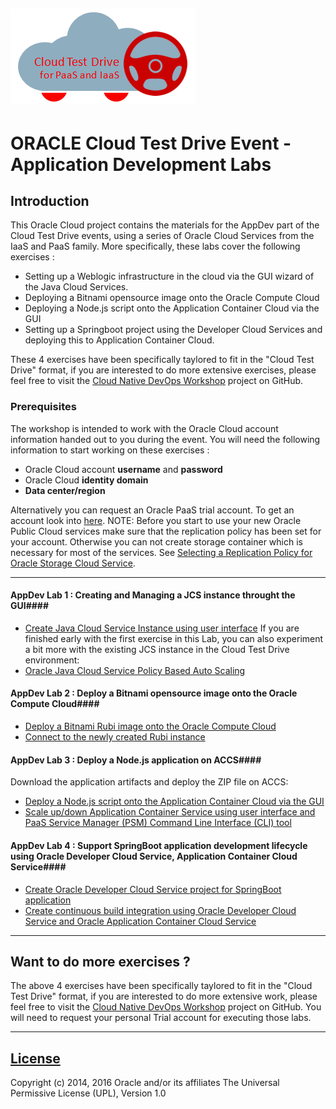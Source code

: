 ![](common/images/customer.logo.png)
---
# ORACLE Cloud Test Drive Event - Application Development Labs #

## Introduction ##

This Oracle Cloud project contains the materials for the AppDev part of the Cloud Test Drive events, using a series of Oracle Cloud Services from the IaaS and PaaS family.  More specifically, these labs cover the following exercises :
+ Setting up a Weblogic infrastructure in the cloud via the GUI wizard of the Java Cloud Services.
+ Deploying a Bitnami opensource image onto the Oracle Compute Cloud
+ Deploying a Node.js script onto the Application Container Cloud via the GUI
+ Setting up a Springboot project using the Developer Cloud Services and deploying this to Application Container Cloud.

These 4 exercises have been specifically taylored to fit in the "Cloud Test Drive" format, if you are interested to do more extensive exercises, please feel free to visit the [Cloud Native DevOps Workshop](https://github.com/oracle/cloud-native-devops-workshop) project on GitHub.

### Prerequisites ###

The workshop is intended to work with the Oracle Cloud account information handed out to you during the event.  You will need the following information to start working on these exercises :

+ Oracle Cloud account **username** and **password**
+ Oracle Cloud **identity domain**
+ **Data center/region**

Alternatively you can request an Oracle PaaS trial account. To get an account look into [here](common/request.for.trial.md).
NOTE: Before you start to use your new Oracle Public Cloud services make sure that the replication policy has been set for your account. Otherwise you can not create storage container which is necessary for most of the services. See [Selecting a Replication Policy for Oracle Storage Cloud Service](https://docs.oracle.com/cloud/latest/storagecs_common/CSSTO/GUID-5D53C11F-3D9E-43E4-8D1D-DDBB95DEC715.htm). 

----

#### AppDev Lab 1 : Creating and Managing a JCS instance throught the GUI####
+ [Create Java Cloud Service Instance using user interface](jcs-create/README.md)
If you are finished early with the first exercise in this Lab, you can also experiment a bit more with the existing JCS instance in the Cloud Test Drive environment:
+ [Oracle Java Cloud Service Policy Based Auto Scaling](jcs-autoscale/README.md)

#### AppDev Lab 2 : Deploy a Bitnami opensource image onto the Oracle Compute Cloud####
+ [Deploy a Bitnami Rubi image onto the Oracle Compute Cloud](bitnami/create_account.md)
+ [Connect to the newly created Rubi instance](bitnami/connect.md)

#### AppDev Lab 3 : Deploy a Node.js application on ACCS####
Download the application artifacts and deploy the ZIP file on ACCS:
+ [Deploy a Node.js script onto the Application Container Cloud via the GUI](simple_node/node_deploy.md)
+ [Scale up/down Application Container Service using user interface and PaaS Service Manager (PSM) Command Line Interface (CLI) tool](accs-psm/README.md)

#### AppDev Lab 4 : Support SpringBoot application development lifecycle using Oracle Developer Cloud Service, Application Container Cloud Service####
+ [Create Oracle Developer Cloud Service project for SpringBoot application](springboot-sample/create.devcs.project.md)
+ [Create continuous build integration using Oracle Developer Cloud Service and Oracle Application Container Cloud Service](springboot-sample/devcs.accs.ci.md)

---

## Want to do more exercises ?

The above 4 exercises have been specifically taylored to fit in the "Cloud Test Drive" format, if you are interested to do more extensive work, please feel free to visit the [Cloud Native DevOps Workshop](https://github.com/oracle/cloud-native-devops-workshop) project on GitHub.  You will need to request your personal Trial account for executing those labs.

---

## [License](LICENSE.md)
Copyright (c) 2014, 2016 Oracle and/or its affiliates
The Universal Permissive License (UPL), Version 1.0

